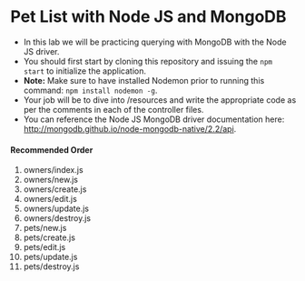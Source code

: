 # Pet List with Node JS and MongoDB

- In this lab we will be practicing querying with MongoDB with the Node JS driver.
- You should first start by cloning this repository and issuing the `npm start` to initialize the application.
- **Note:** Make sure to have installed Nodemon prior to running this command: `npm install nodemon -g`.
- Your job will be to dive into /resources and write the appropriate code as per the comments in each of the controller files.
- You can reference the Node JS MongoDB driver documentation here: http://mongodb.github.io/node-mongodb-native/2.2/api.

#### Recommended Order

1. owners/index.js
2. owners/new.js
3. owners/create.js
4. owners/edit.js
5. owners/update.js
6. owners/destroy.js
7. pets/new.js
8. pets/create.js
9. pets/edit.js
10. pets/update.js
11. pets/destroy.js